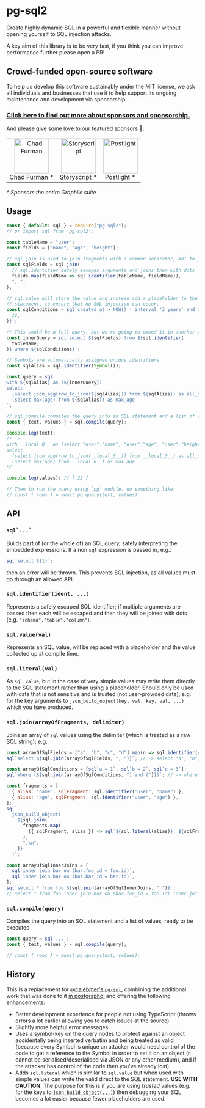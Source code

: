 # pg-sql2

Create highly dynamic SQL in a powerful and flexible manner without opening
yourself to SQL injection attacks.

A key aim of this library is to be very fast, if you think you can improve
performance further please open a PR!

<!-- SPONSORS_BEGIN -->

## Crowd-funded open-source software

To help us develop this software sustainably under the MIT license, we ask all
individuals and businesses that use it to help support its ongoing maintenance
and development via sponsorship.

### [Click here to find out more about sponsors and sponsorship.](https://www.graphile.org/sponsor/)

And please give some love to our featured sponsors 🤩:

<table><tr>
<td align="center"><a href="http://chads.website"><img src="https://graphile.org/images/sponsors/chadf.png" width="90" height="90" alt="Chad Furman" /><br />Chad Furman</a> *</td>
<td align="center"><a href="https://storyscript.io/?utm_source=postgraphile"><img src="https://graphile.org/images/sponsors/storyscript.png" width="90" height="90" alt="Storyscript" /><br />Storyscript</a> *</td>
<td align="center"><a href="https://postlight.com/?utm_source=graphile"><img src="https://graphile.org/images/sponsors/postlight.png" width="90" height="90" alt="Postlight" /><br />Postlight</a> *</td>
</tr></table>

<em>\* Sponsors the entire Graphile suite</em>

<!-- SPONSORS_END -->

## Usage

```js
const { default: sql } = require("pg-sql2");
// or import sql from 'pg-sql2';

const tableName = "user";
const fields = ["name", "age", "height"];

// sql.join is used to join fragments with a common separator, NOT to join tables!
const sqlFields = sql.join(
  // sql.identifier safely escapes arguments and joins them with dots
  fields.map(fieldName => sql.identifier(tableName, fieldName)),
  ", ",
);

// sql.value will store the value and instead add a placeholder to the SQL
// statement, to ensure that no SQL injection can occur.
const sqlConditions = sql`created_at > NOW() - interval '3 years' and age > ${sql.value(
  22,
)}`;

// This could be a full query, but we're going to embed it in another query safely
const innerQuery = sql`select ${sqlFields} from ${sql.identifier(
  tableName,
)} where ${sqlConditions}`;

// Symbols are automatically assigned unique identifiers
const sqlAlias = sql.identifier(Symbol());

const query = sql`
with ${sqlAlias} as (${innerQuery})
select
  (select json_agg(row_to_json(${sqlAlias})) from ${sqlAlias}) as all_data,
  (select max(age) from ${sqlAlias}) as max_age
`;

// sql.compile compiles the query into an SQL statement and a list of values
const { text, values } = sql.compile(query);

console.log(text);
/* ->
with __local_0__ as (select "user"."name", "user"."age", "user"."height" from "user" where created_at > NOW() - interval '3 years' and age > $1)
select
  (select json_agg(row_to_json(__local_0__)) from __local_0__) as all_data,
  (select max(age) from __local_0__) as max_age
*/

console.log(values); // [ 22 ]

// Then to run the query using `pg` module, do something like:
// const { rows } = await pg.query(text, values);
```

## API

### `` sql`...` ``

Builds part of (or the whole of) an SQL query, safely interpreting the embedded
expressions. If a non `sql` expression is passed in, e.g.:

<!-- skip-example -->

```js
sql`select ${1}`;
```

then an error will be thrown. This prevents SQL injection, as all values must go
through an allowed API.

### `sql.identifier(ident, ...)`

Represents a safely escaped SQL identifier; if multiple arguments are passed
then each will be escaped and then they will be joined with dots (e.g.
`"schema"."table"."column"`).

### `sql.value(val)`

Represents an SQL value, will be replaced with a placeholder and the value
collected up at compile time.

### `sql.literal(val)`

As `sql.value`, but in the case of very simple values may write them directly to
the SQL statement rather than using a placeholder. Should only be used with data
that is not sensitive and is trusted (not user-provided data), e.g. for the key
arguments to `json_build_object(key, val, key, val, ...)` which you have
produced.

### `sql.join(arrayOfFragments, delimiter)`

Joins an array of `sql` values using the delimiter (which is treated as a raw
SQL string); e.g.

```js
const arrayOfSqlFields = ["a", "b", "c", "d"].map(n => sql.identifier(n));
sql`select ${sql.join(arrayOfSqlFields, ", ")}`; // -> select "a", "b", "c", "d"

const arrayOfSqlConditions = [sql`a = 1`, sql`b = 2`, sql`c = 3`];
sql`where (${sql.join(arrayOfSqlConditions, ") and (")})`; // -> where (a = 1) and (b = 2) and (c = 3)

const fragments = [
  { alias: "name", sqlFragment: sql.identifier("user", "name") },
  { alias: "age", sqlFragment: sql.identifier("user", "age") },
];
sql`
  json_build_object(
    ${sql.join(
      fragments.map(
        ({ sqlFragment, alias }) => sql`${sql.literal(alias)}, ${sqlFragment}`,
      ),
      ",\n",
    )}
  )`;

const arrayOfSqlInnerJoins = [
  sql`inner join bar on (bar.foo_id = foo.id)`,
  sql`inner join baz on (baz.bar_id = bar.id)`,
];
sql`select * from foo ${sql.join(arrayOfSqlInnerJoins, " ")}`;
// select * from foo inner join bar on (bar.foo_id = foo.id) inner join baz on (baz.bar_id = bar.id)
```

### `sql.compile(query)`

Compiles the query into an SQL statement and a list of values, ready to be
executed

```js
const query = sql`...`;
const { text, values } = sql.compile(query);

// const { rows } = await pg.query(text, values);
```

## History

This is a replacement for
[@calebmer's `pg-sql`](https://www.npmjs.com/package/pg-sql), combining the
additional work that was done to it
[in postgraphql](https://github.com/postgraphql/postgraphql/blob/9c36d7e9b9ad74e665de18964fd2554f9f639903/src/postgres/utils/sql.ts)
and offering the following enhancements:

- Better development experience for people not using TypeScript (throws errors a
  lot earlier allowing you to catch issues at the source)
- Slightly more helpful error messages
- Uses a symbol-key on the query nodes to protect against an object accidentally
  being inserted verbatim and being treated as valid (because every Symbol is
  unique an attacker would need control of the code to get a reference to the
  Symbol in order to set it on an object (it cannot be serialised/deserialised
  via JSON or any other medium), and if the attacker has control of the code
  then you've already lost)
- Adds `sql.literal` which is similar to `sql.value` but when used with simple
  values can write the valid direct to the SQL statement. **USE WITH CAUTION**.
  The purpose for this is if you are using _trusted_ values (e.g. for the keys
  to
  [`json_build_object(...)`](https://www.postgresql.org/docs/9.6/static/functions-json.html))
  then debugging your SQL becomes a lot easier because fewer placeholders are
  used.
